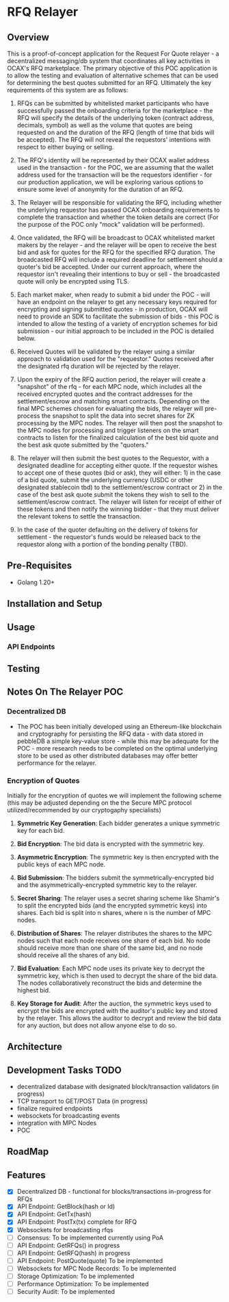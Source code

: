 # RFQ Relayer

## Overview

This is a proof-of-concept application for the Request For Quote relayer - a decentralized messaging/db system that coordinates all key activities in OCAX's RFQ marketplace. The primary objective of this POC application is to allow the testing and evaluation of alternative schemes that can be used for determining the best quotes submitted for an RFQ. Ultimately the key requirements of this system are as follows:

1. RFQs can be submitted by whitelisted market participants who have successfully passed the onboarding criteria for the marketplace - the RFQ will specify the details of the underlying token (contract address, decimals, symbol) as well as the volume that quotes are being requested on and the duration of the RFQ (length of time that bids will be accepted). The RFQ will not reveal the requestors' intentions with respect to either buying or selling.

2. The RFQ's identity will be represented by their OCAX wallet address used in the transaction - for the POC, we are assuming that the wallet address used for the transaction will be the requestors identifier - for our production application, we will be exploring various options to ensure some level of anonymity for the duration of an RFQ.

3. The Relayer will be responsible for validating the RFQ, including whether the underlying requestor has passed OCAX onboarding requirements to complete the transaction and whether the token details are correct (For the purpose of the POC only "mock" validation will be performed).

4. Once validated, the RFQ will be broadcast to OCAX whitelisted market makers by the relayer - and the relayer will be open to receive the best bid and ask for quotes for the RFQ for the specified RFQ duration. The broadcasted RFQ will include a required deadline for settlement should a quoter's bid be accepted. Under our current approach, where the requestor isn't revealing their intentions to buy or sell - the broadcasted quote will only be encrypted using TLS.

5. Each market maker, when ready to submit a bid under the POC - will have an endpoint on the relayer to get any necessary keys required for encrypting and signing submitted quotes - in production, OCAX will need to provide an SDK to facilitate the submission of bids - this POC is intended to allow the testing of a variety of encryption schemes for bid submission - our initial approach to be included in the POC is detailed below.

6. Received Quotes will be validated by the relayer using a similar approach to validation used for the "requestor." Quotes received after the designated rfq duration will be rejected by the relayer.

7. Upon the expiry of the RFQ auction period, the relayer will create a "snapshot" of the rfq - for each MPC node, which includes all the received encrypted quotes and the contract addresses for the settlement/escrow and matching smart contracts. Depending on the final MPC schemes chosen for evaluating the bids, the relayer will pre-process the snapshot to split the data into secret shares for ZK processing by the MPC nodes. The relayer will then post the snapshot to the MPC nodes for processing and trigger listeners on the smart contracts to listen for the finalized calculation of the best bid quote and the best ask quote submitted by the "quoters."

8. The relayer will then submit the best quotes to the Requestor, with a designated deadline for accepting either quote. If the requestor wishes to accept one of these quotes (bid or ask), they will either: 1) in the case of a bid quote, submit the underlying currency (USDC or other designated stablecoin tbd) to the settlement/escrow contract or 2) in the case of the best ask quote submit the tokens they wish to sell to the settlement/escrow contract. The relayer will listen for receipt of either of these tokens and then notify the winning bidder - that they must deliver the relevant tokens to settle the transaction.

9. In the case of the quoter defaulting on the delivery of tokens for settlement - the requestor's funds would be released back to the requestor along with a portion of the bonding penalty (TBD).

## Pre-Requisites
- Golang 1.20+

## Installation and Setup

## Usage

### API Endpoints

## Testing

## Notes On The Relayer POC

### Decentralized DB

- The POC has been initially developed using an Ethereum-like blockchain and cryptography for persisting the RFQ data - with data stored in pebbleDB a simple key-value store - while this may be adequate for the POC - more research needs to be completed on the optimal underlying store to be used as other distributed databases may offer better performance for the relayer.

### Encryption of Quotes

Initially for the encryption of quotes we will implement the following scheme (this may be adjusted depending on the the Secure MPC protocol utilized/recommended by our cryptogaphy specialists)

1. **Symmetric Key Generation**: Each bidder generates a unique symmetric key for each bid.

2. **Bid Encryption**: The bid data is encrypted with the symmetric key.

3. **Asymmetric Encryption**: The symmetric key is then encrypted with the public keys of each MPC node.

4. **Bid Submission**: The bidders submit the symmetrically-encrypted bid and the asymmetrically-encrypted symmetric key to the relayer.

5. **Secret Sharing**: The relayer uses a secret sharing scheme like Shamir's to split the encrypted bids (and the encrypted symmetric keys) into shares. Each bid is split into n shares, where n is the number of MPC nodes. 

6. **Distribution of Shares**: The relayer distributes the shares to the MPC nodes such that each node receives one share of each bid. No node should receive more than one share of the same bid, and no node should receive all the shares of any bid.

7. **Bid Evaluation**: Each MPC node uses its private key to decrypt the symmetric key, which is then used to decrypt the share of the bid data. The nodes collaboratively reconstruct the bids and determine the highest bid.

8. **Key Storage for Audit**: After the auction, the symmetric keys used to encrypt the bids are encrypted with the auditor's public key and stored by the relayer. This allows the auditor to decrypt and review the bid data for any auction, but does not allow anyone else to do so.


## Architecture





## Development Tasks TODO

- decentralized database with designated block/transaction validators (in progress)
- TCP transport to GET/POST Data (in progress)
- finalize required endpoints
- websockets for broadcasting events
- integration with MPC Nodes
- POC 


## RoadMap



## Features

- [x] Decentralized DB - functional for blocks/transactions in-progress for RFQs
- [x] API Endpoint: GetBlock(hash or Id)
- [x] API Endpoint: GetTx(hash) 
- [x] API Endpoint: PostTx(tx) complete for RFQ
- [x] Websockets for broadcasting rfqs
- [ ] Consensus: To be implemented currently using PoA
- [ ] API Endpoint: GetRFQs() in progress
- [ ] API Endpoint: GetRFQ(hash) in progress
- [ ] API Endpoint: PostQuote(quote) To be implemented
- [ ] Websockets for MPC Node Records: To be implemented
- [ ] Storage Optimization: To be implemented
- [ ] Performance Optimization: To be implemented
- [ ] Security Audit: To be implemented